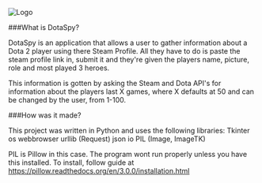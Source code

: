 ![Logo](https://github.com/HellkatAnarchy/DotaSpy/blob/master/images/dotaspybanner.png?raw=true)

###What is DotaSpy?

DotaSpy is an application that allows a user to gather information about a Dota 2 player using there Steam Profile.
All they have to do is paste the steam profile link in, submit it and they're given the players name, picture, role and most played 3 heroes.

This information is gotten by asking the Steam and Dota API's for information about the players last X games, where X defaults at 50 and can be changed by the user, from 1-100.

###How was it made?

This project was written in Python and uses the following libraries:
Tkinter
os
webbrowser 
urllib (Request)
json
io
PIL (Image, ImageTK)

PIL is Pillow in this case. The program wont run properly unless you have this installed.
To install, follow guide at https://pillow.readthedocs.org/en/3.0.0/installation.html